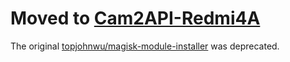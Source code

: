 # Moved to [Cam2API-Redmi4A](https://github.com/AzimsTech/Cam2API-Redmi4A)

The original [topjohnwu/magisk-module-installer](https://github.com/topjohnwu/magisk-module-installer) was deprecated.
